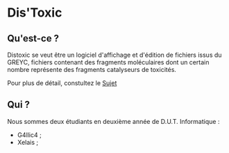Dis'Toxic
=========

Qu'est-ce ?
-----------


Distoxic se veut être un logiciel d'affichage et d'édition de fichiers issus du GREYC, fichiers contenant des fragments moléculaires dont un certain nombre représente des fragments catalyseurs de toxicités.

Pour plus de détail, constultez le [Sujet](https://github.com/distoxic/distoxic/blob/master/projet.pdf)

Qui ?
-----
Nous sommes deux étudiants en deuxième année de D.U.T. Informatique :

*  G4llic4 ;
*  Xelais ;
